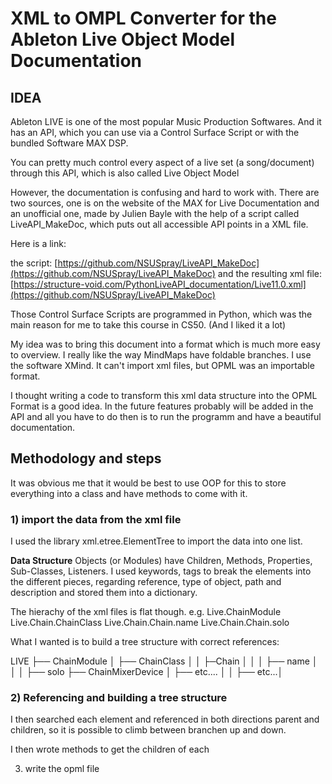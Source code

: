 # XML to OMPL Converter for the Ableton Live Object Model Documentation

## IDEA 
Ableton LIVE is one of the most popular Music Production Softwares. 
And it has an API, which you can use via a Control Surface Script or with the bundled Software MAX DSP.

You can pretty much control every aspect of a live set (a song/document) through this API, which is also called Live Object Model

However, the documentation is confusing and hard to work with. There are two sources, one is on the website of the MAX for Live Documentation and an unofficial one, made by Julien Bayle with the help of a script called LiveAPI_MakeDoc, which puts out all accessible API points in a XML file.

Here is a link:

the script: 
[https://github.com/NSUSpray/LiveAPI_MakeDoc](https://github.com/NSUSpray/LiveAPI_MakeDoc)
and the resulting xml file:
[https://structure-void.com/PythonLiveAPI_documentation/Live11.0.xml](https://github.com/NSUSpray/LiveAPI_MakeDoc)

Those Control Surface Scripts are programmed in Python, which was the main reason for me to take this course in CS50. (And I liked it a lot)

My idea was to bring this document into a format which is much more easy to overview. I really like the way MindMaps have foldable branches. I use the software XMind. It can't import xml files, but OPML was an importable format.

I thought writing a code to transform this xml data structure into the OPML Format is a good idea. In the future features probably will be added in the API and all you have to do then is to run the programm and have a beautiful documentation.

## Methodology and steps
It was obvious me that it would be best to use OOP for this to store everything into a class and have methods to come with it.

### 1) import the data from the xml file
I used the library xml.etree.ElementTree to import the data into one list. 

**Data Structure**
Objects (or Modules) have Children, Methods, Properties, Sub-Classes, Listeners.
I used keywords, tags to break the elements into the different pieces, regarding reference, type of object, path and description and stored them into a dictionary.

The hierachy of the xml files is flat though.
e.g. 
Live.ChainModule
Live.Chain.ChainClass
Live.Chain.Chain.name
Live.Chain.Chain.solo

What I wanted is to build a tree structure with correct references:

LIVE
├── ChainModule
│   ├── ChainClass
│   │   ├─Chain
│   │   │   ├── name
│   │   │   ├── solo
├── ChainMixerDevice
│   ├── etc....
│   │   ├── etc...│   

### 2) Referencing and building a tree structure
I then searched each element and referenced in both directions parent and children, so it is possible to climb between branchen up and down.

I then wrote methods to get the children of each

3) write the opml file



